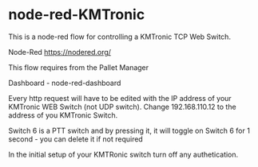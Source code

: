 # node-red-KMTronic
This is a node-red flow for controlling a KMTronic TCP Web Switch.

Node-Red https://nodered.org/

This flow requires from the Pallet Manager

Dashboard - node-red-dashboard

Every http request will have to be edited with the
IP address of your KMTronic WEB Switch (not UDP
switch).  Change 192.168.110.12 to the address
of you KMTronic Switch.

Switch 6 is a PTT switch and by pressing it, it will
toggle on Switch 6 for 1 second - you can delete
it if not required

In the initial setup of your KMTRonic switch turn 
off any authetication.  
